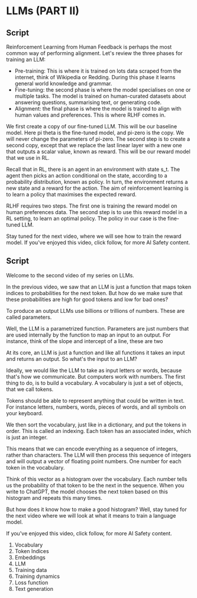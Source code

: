 # LLMs (PART II)

## Script
Reinforcement Learning from Human Feedback is perhaps the most common way of performing alignment.
Let's review the three phases for training an LLM:

- Pre-training: This is where it is trained on lots data scraped from the internet, think of Wikipedia
  or Redding. During this phase it learns general world knowledge and grammar.
- Fine-tuning: the second phase is where the model specialises on one or multiple tasks. The model is
  trained on human-curated datasets about answering questions, summarising text, or generating code. 
- Alignment: the final phase is where the model is trained to align with human values and preferences.
  This is where RLHF comes in.

We first create a copy of our fine-tuned LLM. This will be our baseline model. Here pi theta is the fine-tuned 
model, and pi-zero is the copy. We will never change the parameters of pi-zero. 
The second step is to create a second copy, except that we replace the last linear layer with a new one
that outputs a scalar value, known as reward. This will be our reward model that we use in RL.

Recall that in RL, there is an agent in an environment with state s_t. The agent then picks an action
conditional on the state, according to a probability distribution, known as policy. In turn, the environment
returns a new state and a reward for the action. The aim of reinforcement learning is to learn a policy
that maximises the expected reward.

RLHF requires two steps. The first one is training the reward model on human preferences data.
The second step is to use this reward model in a RL setting, to learn an optimal policy. The policy
in our case is the fine-tuned LLM.

Stay tuned for the next video, where we will see how to train the reward model.
If you've enjoyed this video, click follow, for more AI Safety content.




## Script
Welcome to the second video of my series on LLMs. 

In the previous video, we saw that an LLM is just a function that maps token indices to 
probabilities for the next token. But how do we make sure that these probabilities
are high for good tokens and low for bad ones?

To produce an output LLMs use billions or trillions of numbers. These are called parameters.  

Well, the LLM is a parametrized function. Parameters are just numbers that are used internally by the function 
to map an input to an output. For instance, think of the slope and intercept of a line, these are two 




At its core, an LLM is just a function and like all functions it takes an input
and returns an output. So what's the input to an LLM?

Ideally, we would like the LLM to take as input letters or words, because that's 
how we communicate. But computers work with numbers. The first thing to do, is to
build a vocabulary. A vocabulary is just a set of objects, that we call tokens. 

Tokens should be able to represent anything that could be written in text. For instance
letters, numbers, words, pieces of words, and all symbols on your keyboard.

We then sort the vocabulary, just like in a dictionary, and put the tokens in order.
This is called an indexing. Each token has an associated index, which is just an integer.

This means that we can encode everything as a sequence of integers, rather than characters.
The LLM will then process this sequence of integers
and will output a vector of floating point numbers. One number for each token in the vocabulary.

Think of this vector as a histogram over the vocabulary. Each number tells us the probability
of that token to be the next in the sequence. When you write to ChatGPT, the model chooses
the next token based on this histogram and repeats this many times. 

But how does it know how to make a good histogram? Well, stay tuned for the next video
where we will look at what it means to train a language model.

If you've enjoyed this video, click follow, for more AI Safety content.






1. Vocabulary
2. Token Indices
3. Embeddings
4. LLM
5. Training data
6. Training dynamics
7. Loss function
8. Text generation